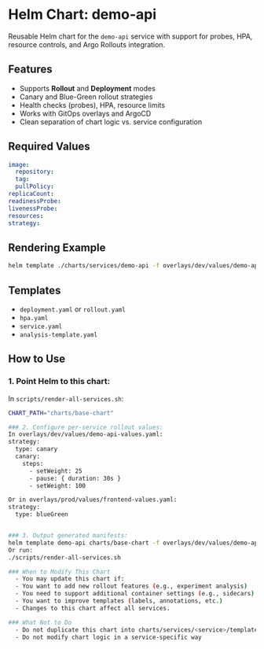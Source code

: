 # Helm Chart: demo-api

Reusable Helm chart for the `demo-api` service with support for probes, HPA, resource controls, and Argo Rollouts integration.

## Features

- Supports **Rollout** and **Deployment** modes
- Canary and Blue-Green rollout strategies
- Health checks (probes), HPA, resource limits
- Works with GitOps overlays and ArgoCD
- Clean separation of chart logic vs. service configuration

## Required Values

```yaml
image:
  repository:
  tag:
  pullPolicy:
replicaCount:
readinessProbe:
livenessProbe:
resources:
strategy:
```

## Rendering Example

```bash
helm template ./charts/services/demo-api -f overlays/dev/values/demo-api-values.yaml
```

## Templates

- `deployment.yaml` or `rollout.yaml`
- `hpa.yaml`
- `service.yaml`
- `analysis-template.yaml`

## How to Use

### 1. Point Helm to this chart:

In `scripts/render-all-services.sh`:
```bash
CHART_PATH="charts/base-chart"

### 2. Configure per-service rollout values:
In overlays/dev/values/demo-api-values.yaml:
strategy:
  type: canary
  canary:
    steps:
      - setWeight: 25
      - pause: { duration: 30s }
      - setWeight: 100

Or in overlays/prod/values/frontend-values.yaml:
strategy:
  type: blueGreen


### 3. Output generated manifests:
helm template demo-api charts/base-chart -f overlays/dev/values/demo-api-values.yaml
Or run:
./scripts/render-all-services.sh

### When to Modify This Chart
  - You may update this chart if:
  - You want to add new rollout features (e.g., experiment analysis)
  - You need to support additional container settings (e.g., sidecars)
  - You want to improve templates (labels, annotations, etc.)
  - Changes to this chart affect all services.

### What Not to Do
  - Do not duplicate this chart into charts/services/<service>/templates/
  - Do not modify chart logic in a service-specific way